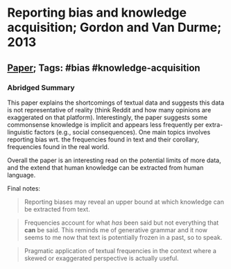# Reporting bias and knowledge acquisition; Gordon and Van Durme; 2013

## [Paper](https://dl.acm.org/doi/10.1145/2509558.2509563); Tags: #bias #knowledge-acquisition

### Abridged Summary
This paper explains the shortcomings of textual data and suggests this data is not representative of reality (think Reddit and how many opinions are exaggerated on that platform). Interestingly, the paper suggests some commonsense knowledge is implicit and appears less frequently per extra-linguistic factors (e.g., social consequences). One main topics involves reporting bias wrt. the frequencies found in text and their corollary, frequencies found in the real world.

Overall the paper is an interesting read on the potential limits of more data, and the extend that human knowledge can be extracted from human language.

Final notes:
> Reporting biases may reveal an upper bound at which knowledge can be extracted from text.

> Frequencies account for what *has* been said but not everything that **can** be said. This reminds me of generative grammar and it now seems to me now that text is potentially frozen in a past, so to speak.

> Pragmatic application of textual frequencies in the context where a skewed or exaggerated perspective is actually useful.
